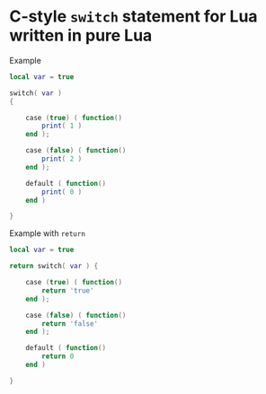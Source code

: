 # C-style `switch` statement for Lua **written in pure Lua**
Example
```lua
local var = true

switch( var )
{

	case (true) ( function()
		print( 1 )
	end );

	case (false) ( function()
		print( 2 )
	end );

	default ( function()
		print( 0 )
	end )

}
```
Example with `return`
```lua
local var = true

return switch( var ) {

	case (true) ( function()
		return 'true'
	end );

	case (false) ( function()
		return 'false'
	end );

	default ( function()
		return 0
	end )

}
```